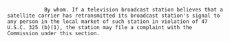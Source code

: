 
                By whom. If a television broadcast station believes that a satellite carrier has retransmitted its broadcast station's signal to any person in the local market of such station in violation of 47 U.S.C. 325 (b)(1), the station may file a complaint with the Commission under this section.

